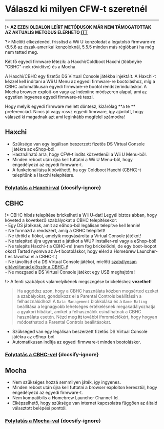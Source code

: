 # Válaszd ki milyen CFW-t szeretnél
---
!> **AZ EZEN OLDALON LEÍRT METÓDUSOK MÁR NEM TÁMOGATOTTAK**  
**AZ AKTUÁLIS METÓDUS ELÉRHETŐ [ITT](../introduction)**

?> Mielőtt elkezdenéd, frissítsd a Wii U konzolodat a legutolsó firmware-re (5.5.6 az észak-amerikai konzoloknál, 5.5.5 minden más régióban) ha még nem tetted meg.

Két fő egyedi firmware létezik: a Haxchi/Coldboot Haxchi (többnyire "CBHC"-nek rövidítve) és a Mocha.

A Haxchi/CBHC egy fizetős DS Virtual Console játékba injektált. A Haxchi-t kézzel kell indítani a Wii U Menu az egyedi firmware-re bootoláshoz, míg a CBHC automatikusan egyedi firmware-re bootol rendszerinduláskor. A Mocha browser exploit-on vagy az Indexiine módszeren alapul, ami az egyetlen ingyenes egyedi firmware-ré teszi.

Hogy melyik egyedi firmware mellett döntesz, kizárólag **a te ** preferenciád. Nincs jó vagy rossz egyedi fimrware, így ajánlott, hogy válaszd ki magadnak azt ami leginkább megfelel számodra!

## Haxchi

- Szüksége van egy legálisan beszerzett fizetős DS Virtual Console játékra az eShop-ból.
- Használható arra, hogy CFW-t indíts közvetlenül a Wii U Menu-ből.
- Minden reboot után újra kell futtatni a Wii U Menu-ből, hogy engedélyezd az egyedi firmware-t.
- A funkcionalitása kibővíthető, ha egy Coldboot Haxchi (CBHC)-t telepítünk a Haxchi telepítésre.

### [**Folytatás a Haxchi-val**](haxchi/ds-vc-choice) {docsify-ignore}

## CBHC

!> CBHC hibás telepítése brickelheti a Wii U-dat! Legyél biztos abban, hogy követed a következő szabályokat a CBHC telepítésekor: <br>- Egy DS játéknak, amit az eShop-ból legálisan telepítve kell lennie! <br>- Ne formázd a rendszert, amíg a CBHC telepített! <br>- Ne töröld a fiókot, amelyik megvásárolta a Virtual Console játékot! <br>- Ne telepítsd újra ugyanazt a játékot a WUP Installer-rel vagy a eShop-ból! <br>- Ne telepíts Haxchi-t a CBHC-re! (nem fog brickelődni, de egy boot-loopot okoz! Tartsd nyomva az A-t bootoláskor, hogy elérd a Homebrew Launcher-t és távoítsd el a CBHC-t.) <br>- Ne távolítsd el a DS Virtual Console játékot, mielőtt [szabályosan eltávolítanád először a CBHC-t](../uninstall-cbhc)! <br>- Ne mozgasd a DS Virtual Console játékot egy USB meghajtóra!

!> A fenti szabályok valamelyikének megszegése brickeléshez **vezethet**!

> Ha aggódsz azon, hogy a CBHC használata közben megsérted ezeket a szabályokat, gondolkozz el a Parental Controls beállításán a felhasználódhoz! A `Data Management` blokkolása és a `Game Rating` beállítása a legnagyobb lehetséges értékelésnek megakadályozhatja a gyakori hibákat, amiket a felhasználók csinálhatnak a CBHC használata esetén. Nézd meg [itt](https://en-americas-support.nintendo.com/app/answers/detail/a_id/1081/~/how-to-change-parental-controls) további ifnromációkért, hogy hogyan módosthatod a Parental Controls beállításokat.

- Szükséged van egy legálisan beszerzett fizetős DS Virtual Console játékra az eShop-ból.
- Automatikusan indítja az egyedi firmware-t minden bootoláskor.

### [**Folytatás a CBHC-vel**](cbhc/ds-vc-choice) {docsify-ignore}

## Mocha

- Nem szükséges hozzá semmilyen játék, így ingyenes.
- Minden reboot után újra kell futtatni a browser exploiton keresztül, hogy engedélyezd az egyedi firmware-t.
- Nem kompatibilis a Homebrew Launcher Channel-lel.
- Elképzelhető, hogy szüksége van internet kapcsolatra függően az általd választott belépési ponttól.

### [**Folytatás a Mocha-val**](mocha/entrypoint-choice) {docsify-ignore}
